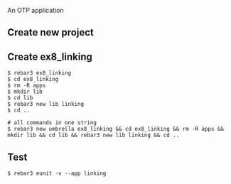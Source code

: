 An OTP application

Create new project
----	
Create ex8_linking
----	
	$ rebar3 ex8_linking
	$ cd ex8_linking
	$ rm -R apps
	$ mkdir lib
	$ cd lib
	$ rebar3 new lib linking
	$ cd ..
	
	# all commands in one string
	$ rebar3 new umbrella ex8_linking && cd ex8_linking && rm -R apps && mkdir lib && cd lib && rebar3 new lib linking && cd ..

Test
-----
	$ rebar3 eunit -v --app linking
	